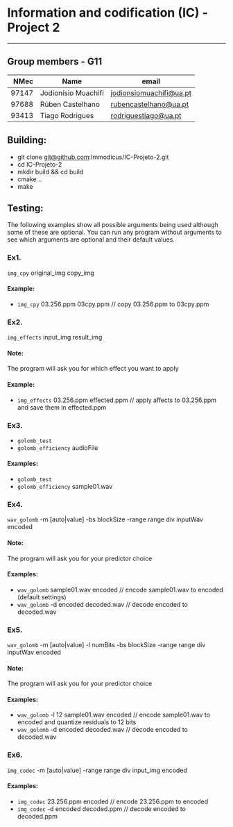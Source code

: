 # Information and codification (IC) - Project 2

---

## Group members - G11

|  NMec | Name                | email                   |
| ----: | ------------------- | ----------------------- |
| 97147 | Jodionísio Muachifi | jodionsiomuachifi@ua.pt |
| 97688 | Rúben Castelhano    | rubencastelhano@ua.pt   |
| 93413 | Tiago Rodrigues     | rodriguestiago@ua.pt    |

## Building:

- git clone git@github.com:Immodicus/IC-Projeto-2.git
- cd IC-Projeto-2
- mkdir build && cd build
- cmake ..
- make

## Testing:
The following examples show all possible arguments being used although some of these are optional. You can run any program without arguments to see which arguments are optional and their default values.

### Ex1.
`img_cpy` original_img copy_img

#### Example:
- `img_cpy` 03.256.ppm 03cpy.ppm // copy 03.256.ppm to 03cpy.ppm

### Ex2.
`img_effects` input_img result_img 

#### Note: 
The program will ask you for which effect you want to apply

#### Example:
- `img_effects` 03.256.ppm effected.ppm // apply affects to 03.256.ppm and save them in effected.ppm

### Ex3.
- `golomb_test` 
- `golomb_efficiency` audioFile

#### Examples:
- `golomb_test` 
- `golomb_efficiency` sample01.wav

### Ex4.
`wav_golomb` -m [auto|value] -bs blockSize -range range div inputWav encoded

#### Note: 
The program will ask you for your predictor choice

#### Examples:
- `wav_golomb` sample01.wav encoded // encode sample01.wav to encoded (default settings)
- `wav_golomb` -d encoded decoded.wav // decode encoded to decoded.wav

### Ex5.
`wav_golomb` -m [auto|value] -l numBits -bs blockSize -range range div inputWav encoded

#### Note: 
The program will ask you for your predictor choice

#### Examples:
- `wav_golomb` -l 12 sample01.wav encoded // encode sample01.wav to encoded and quantize residuals to 12 bits
- `wav_golomb` -d encoded decoded.wav // decode encoded to decoded.wav

### Ex6.
`img_codec` -m [auto|value] -range range div input_img encoded

#### Examples:
- `img_codec` 23.256.ppm encoded // encode 23.256.ppm to encoded
- `img_codec` -d encoded decoded.ppm // decode encoded to decoded.ppm